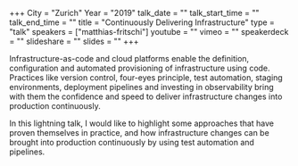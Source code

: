 +++
City = "Zurich"
Year = "2019"
talk_date = ""
talk_start_time = ""
talk_end_time = ""
title = "Continuously Delivering Infrastructure"
type = "talk"
speakers = ["matthias-fritschi"]
youtube = ""
vimeo = ""
speakerdeck = ""
slideshare = ""
slides = ""
+++

Infrastructure-as-code and cloud platforms enable the definition, configuration and
automated provisioning of infrastructure using code. Practices like version control,
four-eyes principle, test automation, staging environments, deployment pipelines and
investing in observability bring with them the confidence and speed to deliver
infrastructure changes into production continuously.

In this lightning talk, I would like to highlight some approaches that have proven
themselves in practice, and how infrastructure changes can be brought into production
continuously by using test automation and pipelines.
